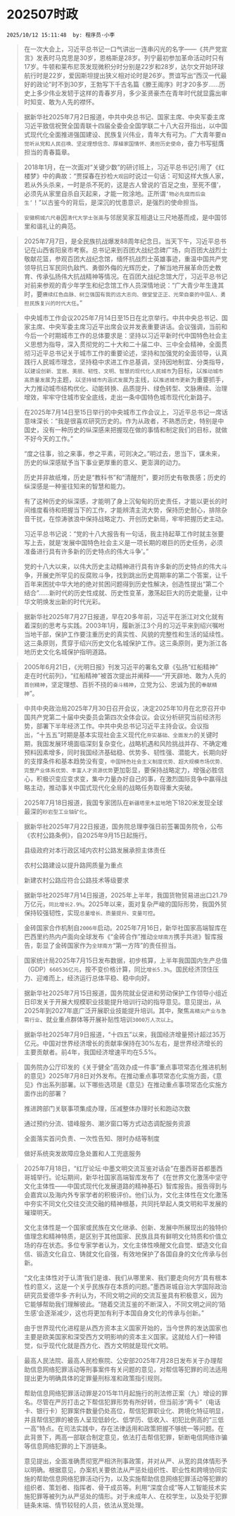 # 202507时政
`2025/10/12 15:11:48  by: 程序员·小李`

> 在一次大会上，习近平总书记一口气讲出一连串闪光的名字——《共产党宣言》发表时马克思是30岁，恩格斯是28岁。列宁最初参加革命活动时只有17岁。牛顿和莱布尼茨发现微积分时分别是22岁和28岁，达尔文开始环球航行时是22岁，爱因斯坦提出狭义相对论时是26岁。贾谊写出“西汉一代最好的政论”时不到30岁，王勃写下千古名篇《滕王阁序》时才20多岁……历史上多少伟业发轫于这样的青春岁月，多少圣贤豪杰在青年时代就显露出审时知变、敢为人先的襟怀。


> 据新华社2025年7月2日报道，中共中央总书记、国家主席、中央军委主席习近平致信祝贺全国青联十四届全委会全国学联二十八大召开指出，以中国式现代化全面推进强国建设、民族复兴伟业，青年大有可为。广大青年要`自觉听从党和人民召唤、坚定理想信念、厚植家国情怀、勇担历史使命`，奋力书写挺膺担当的青春篇章。


> 2018年1月，在一次面对“关键少数”的研讨班上，习近平总书记引用了《红楼梦》中的典故：“贾探春在抄检`大观园`时说过一句话：可知这样大族人家，若从外头杀来，一时是杀不死的，这是古人曾说的‘百足之虫，至死不僵’，必须先从家里自杀自灭起来，才能一败涂地。正所谓`‘物必先腐而后虫生’`！”以古鉴今的背后，是深沉的忧患意识，是强烈的使命担当。


> `安徽桐城六尺巷`因`清代大学士张英`与邻居吴家互相退让三尺地基而成，是中国邻里和谐礼让的典范。


> 2025年7月7日，是全民族抗战爆发88周年纪念日。当天下午，习近平总书记在山西省阳泉市考察。总书记来到百团大战纪念碑广场，向百团大战烈士敬献花篮，参观百团大战纪念馆，缅怀抗战烈士英雄事迹，重温中国共产党领导抗日军民同仇敌忾、勇御外侮的光辉历史，了解当地开展革命历史教育、传承弘扬伟大抗战精神等情况。在百团大战纪念馆大厅，习近平总书记对前来参观的青少年学生和纪念馆工作人员深情地说：“广大青少年生逢其时，要`赓续红色血脉、树立强国有我的远大志向、做堂堂正正、光荣自豪的中国人、勇担民族复兴的时代大任`。”


> 中央城市工作会议2025年7月14日至15日在北京举行。中共中央总书记、国家主席、中央军委主席习近平出席会议并发表重要讲话。会议强调，当前和今后一个时期城市工作的总体要求是：坚持以习近平新时代中国特色社会主义思想为指导，深入贯彻党的二十大和二十届二中、三中全会精神，全面贯彻习近平总书记关于城市工作的重要论述，坚持和加强党的全面领导，认真践行人民城市理念，坚持稳中求进工作总基调，坚持因地制宜、分类指导，以`建设创新、宜居、美丽、韧性、文明、智慧的现代化人民城市`为目标，以`推动城市高质量发展`为主题，以`坚持城市内涵式发展`为主线，以`推进城市更新`为重要抓手，大力推动城市结构优化、动能转换、品质提升、绿色转型、文脉赓续、治理增效，牢牢守住城市安全底线，走出一条中国特色城市现代化新路子。


> 在2025年7月14日至15日举行的中央城市工作会议上，习近平总书记一席话意味深长：“我是很喜欢研究历史的。作为从政者，不熟悉历史，特别是中国史，没有一种历史的纵深感来把握现在做的事情和制定我们的目标，就做不好今天的工作。”
> 
> “度之往事，验之来事，参之平素，可则决之。”明过去，思当下，谋未来，历史的纵深感赋予当下事业更厚重的意义、更澎湃的动力。
> 
> 历史并非故纸堆，历史是“教科书”和“清醒剂”，要对历史有敬畏感；历史的纵深感是一种鉴往知来的智慧和能力。
> 
> 有了这种历史的纵深感，才能明了身上沉甸甸的历史责任，才能以更长的时间维度看待和把握当下的工作，才能辨清主流大势，保持历史耐心，排除杂音干扰，在惊涛骇浪中保持战略定力、开创历史新局，牢牢把握历史主动。
> 
> 习近平总书记说：“党的十八大报告有一句话，我主持起草工作时就主张要写上去，就是‘发展中国特色社会主义是一项长期的艰巨的历史任务，必须准备进行具有许多新的历史特点的伟大斗争’。”
> 
> 党的十八大以来，以伟大历史主动精神进行具有许多新的历史特点的伟大斗争，开展史所罕见的反腐败斗争，找到跳出历史周期率的第二个答案，让千百年来困扰中华大地的绝对贫困问题得到历史性解决，创造性提出“第二个结合”……新时代的历史性成就、历史性变革，激荡起巨大的历史能量，让中华文明焕发出新的时代光彩。


> 据新华社2025年7月27日报道，早在20多年前，习近平在浙江对文化就有着深刻的思考与实践。2003年1月，履新浙江3个月的习近平来到绍兴嘱咐当地干部，保护工作要注重历史的真实性、风貌的完整性和生活的延续性。这三条原则，贯穿于绍兴历史文化名城保护工作。这三条原则，更为浙江各地历史文化名城保护指明道路。


> 2005年6月21日，《光明日报》刊发习近平的署名文章《弘扬“红船精神”　走在时代前列》，“红船精神”被首次提出并阐释——“开天辟地、敢为人先的`首创精神`，坚定理想、百折不挠的`奋斗精神`，立党为公、忠诚为民的`奉献精神`”。


> 中共中央政治局2025年7月30日召开会议，决定2025年10月在北京召开中国共产党第二十届中央委员会第四次全体会议。会议分析研究当前经济形势，部署下半年经济工作。中共中央总书记习近平主持会议。会议指出，“十五五”时期是基本实现社会主义现代化`夯实基础、全面发力`的关键时期，我国发展环境面临深刻复杂变化，战略机遇和风险挑战并存、不确定难预料因素增多，同时我国经济基础稳、优势多、韧性强、潜能大，长期向好的支撑条件和基本趋势没有变，`中国特色社会主义制度优势、超大规模市场优势、完整产业体系优势、丰富人才资源优势`更加彰显，要保持战略定力，增强必胜信心，积极识变应变求变，集中力量办好自己的事，在激烈国际竞争中赢得战略主动，推动事关中国式现代化全局的战略任务取得重大突破。


> 2025年7月18日报道，我国专家团队在`新疆塔里木盆地`地下1820米发现全球最深的`砂岩型工业铀矿化`。


> 据新华社2025年7月22日报道，国务院总理李强日前签署国务院令，公布《农村公路条例》，自2025年9月15日起施行。
> 
> 县级政府对本行政区域内农村公路发展承担主体责任
> 
> 农村公路建设以提升路网质量为重点
> 
> 新建农村公路应符合公路技术等级要求


> 据新华社2025年7月14日报道，2025年上半年，我国货物贸易进出口21.79万亿元，`同比增长2.9%`。2025年以来，面对复杂严峻的国际形势，我国外贸保持较强韧性，实现`总量增长、质量提升、变量可控`。


> 金砖国家合作机制自`2006年`启动。2025年7月16日，新华社国家高端智库在巴西里约热内卢面向全球发布《“金砖合作”推动`全球南方`携手共进》智库报告，彰显了金砖国家作为`全球南方`“第一方阵”的责任担当。


> 国家统计局2025年7月15日发布数据，初步核算，上半年我国国内生产总值（GDP）`660536亿元`，按不变价格计算，同比`增长5.3%`。国民经济顶住压力、迎难而上，经济运行总体平稳、稳中向好。


> 据新华社2025年7月15日报道，国务院就业促进和劳动保护工作领导小组近日印发关于开展大规模职业技能提升培训行动的指导意见。意见提出，从2025年到2027年底广泛开展职业技能提升培训。其中，聚焦`高精尖产业与急需行业`、就业重点群体等开展补贴性培训`3000万人次以上`。


> 据新华社2025年7月9日报道，“十四五”以来，我国经济增量预计超过35万亿元。中国对世界经济增长的贡献率保持在30%左右，是世界经济增长的主要贡献者。前4年，我国经济增速平均在5.5%。


> 国务院办公厅印发的《关于健全“高效办成一件事”重点事项常态化推进机制的意见》2025年7月8日对外发布。在推动重点事项常态化实施方面，《意见》作出系列部署。以下哪些选项是《意见》在推动重点事项常态化实施方面作出的部署？
> 
> 推进跨部门关联事项集成办理，压减整体办理时长和跑动次数
> 
> 通过预约分流、错峰服务、潮汐窗口等方式动态调配服务资源
> 
> 全面落实首问负责、一次性告知、限时办结等制度
> 
> 做好系统突发故障应急处置和人工兜底服务


> 2025年7月18日，“红厅论坛·中墨文明交流互鉴对话会”在墨西哥首都墨西哥城举行。论坛期间，新华社国家高端智库发布了《在世界文化激荡中坚守文化主体性——中国式现代化发展道路的精神基石》智库报告。报告得到与会嘉宾以及海内外专家学者的积极评价。他们认为，文化主体性在文化激荡中夯实不同文化交往交流交融的精神根基，共同托举起人类文明和平发展的璀璨明天。
> 
> 文化主体性是一个国家或民族在文化继承、创新、发展中所展现出的独特价值理念和精神特质，是区别于其他国家、民族且具有鲜明文化特质和价值立场的存在状态。多位专家学者认为，文化主体性唤醒文化自觉、塑造文化自信、锻造文化自立、铸就文化自强，有效地保护了各国自身的文化传承与创新。
> 
> “文化主体性对于认清‘我们是谁、我们从哪里来、我们要走向何方’具有根本性的意义，这是一个关乎民族存在本质的问题。”墨西哥城自治大学国际政治研究员爱德华多·齐利认为，不同文明之间的交流互鉴具有积极意义，因为它能够帮助我们理解彼此。“随着交流互鉴的不断深入，不同文明之间的‘陌生感’会逐渐减少，这也将更加有利于本国自身文化的传承与创新。”
> 
> 由于世界现代化进程是从西方资本主义国家开始的，当今世界的发达国家也主要是欧美国家和深受西方文明影响的资本主义国家。这就给人们一种错觉，似乎现代化就是西方化、西方文明就是现代文明。


> 最高人民法院、最高人民检察院、公安部2025年7月28日发布关于办理帮助信息网络犯罪活动等刑事案件有关问题的意见，对帮信等犯罪的司法适用提出更为明确具体的定罪量刑标准和政策指引规则。
> 
> 帮助信息网络犯罪活动罪是2015年11月起施行的刑法修正案（九）增设的罪名。尽管在严厉打击之下帮信犯罪形势有所好转，但当前涉“两卡”（电话卡、银行卡）犯罪案件数量仍处高位，帮信犯罪职业化、跨境化特征明显，并且帮信犯罪的被告人呈现低龄化、低学历、低收入、初犯比例高的“三低一高”特点。在司法实践中，存在法律适用和政策把握不够统一等问题。在此背景下，两高一部联合制定意见，依法打击帮信犯罪，斩断电信网络诈骗等信息网络犯罪的上下游链条。
> 
> 意见提出，全面准确贯彻宽严相济刑事政策，并对从严、从宽的具体情形予以明确。根据意见，办案机关要依法从严惩处组织性、职业性和跨境协同实施的帮助信息网络犯罪活动行为，以及实施帮助信息网络犯罪活动等犯罪的组织者、策划者、指挥者、骨干成员等。利用“深度合成”等人工智能技术实施犯罪等被列为从严惩处的情形。对于未成年人、在校学生，以及处于犯罪链条末端、情节较轻的人员，依法从宽处理。